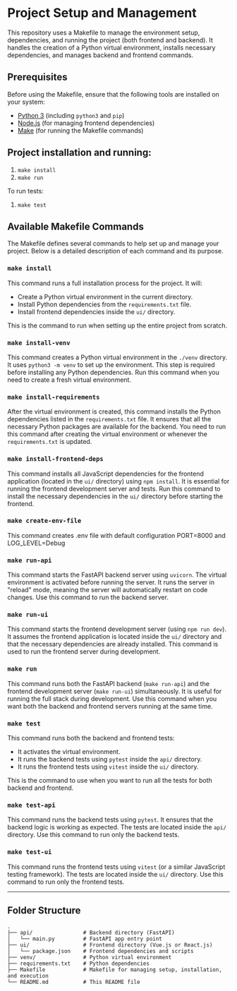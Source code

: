 # Project Setup and Management

This repository uses a Makefile to manage the environment setup, dependencies, and running the project (both frontend and backend). It handles the creation of a Python virtual environment, installs necessary dependencies, and manages backend and frontend commands.

## Prerequisites

Before using the Makefile, ensure that the following tools are installed on your system:

- [Python 3](https://www.python.org/downloads/) (including `python3` and `pip`)
- [Node.js](https://nodejs.org/en/) (for managing frontend dependencies)
- [Make](https://www.gnu.org/software/make/) (for running the Makefile commands)

## Project installation and running:
1. `make install`
2. `make run`

To run tests:
1. `make test`

## Available Makefile Commands

The Makefile defines several commands to help set up and manage your project. Below is a detailed description of each command and its purpose.

### `make install`

This command runs a full installation process for the project. It will:
- Create a Python virtual environment in the current directory.
- Install Python dependencies from the `requirements.txt` file.
- Install frontend dependencies inside the `ui/` directory.

This is the command to run when setting up the entire project from scratch.

### `make install-venv`

This command creates a Python virtual environment in the `./venv` directory. It uses `python3 -m venv` to set up the environment. This step is required before installing any Python dependencies. Run this command when you need to create a fresh virtual environment.

### `make install-requirements`

After the virtual environment is created, this command installs the Python dependencies listed in the `requirements.txt` file. It ensures that all the necessary Python packages are available for the backend. You need to run this command after creating the virtual environment or whenever the `requirements.txt` is updated.

### `make install-frontend-deps`

This command installs all JavaScript dependencies for the frontend application (located in the `ui/` directory) using `npm install`. It is essential for running the frontend development server and tests. Run this command to install the necessary dependencies in the `ui/` directory before starting the frontend.

### `make create-env-file`
This command creates .env file with default configuration PORT=8000 and LOG_LEVEL=Debug

### `make run-api`

This command starts the FastAPI backend server using `uvicorn`. The virtual environment is activated before running the server. It runs the server in "reload" mode, meaning the server will automatically restart on code changes. Use this command to run the backend server.

### `make run-ui`

This command starts the frontend development server (using `npm run dev`). It assumes the frontend application is located inside the `ui/` directory and that the necessary dependencies are already installed. This command is used to run the frontend server during development.

### `make run`

This command runs both the FastAPI backend (`make run-api`) and the frontend development server (`make run-ui`) simultaneously. It is useful for running the full stack during development. Use this command when you want both the backend and frontend servers running at the same time.

### `make test`

This command runs both the backend and frontend tests:
- It activates the virtual environment.
- It runs the backend tests using `pytest` inside the `api/` directory.
- It runs the frontend tests using `vitest` inside the `ui/` directory.

This is the command to use when you want to run all the tests for both backend and frontend.

### `make test-api`

This command runs the backend tests using `pytest`. It ensures that the backend logic is working as expected. The tests are located inside the `api/` directory. Use this command to run only the backend tests.

### `make test-ui`

This command runs the frontend tests using `vitest` (or a similar JavaScript testing framework). The tests are located inside the `ui/` directory. Use this command to run only the frontend tests.

---

## Folder Structure

```plaintext
.
├── api/                # Backend directory (FastAPI)
│   └── main.py         # FastAPI app entry point
├── ui/                 # Frontend directory (Vue.js or React.js)
│   └── package.json    # Frontend dependencies and scripts
├── venv/               # Python virtual environment
├── requirements.txt    # Python dependencies
├── Makefile            # Makefile for managing setup, installation, and execution
└── README.md           # This README file

